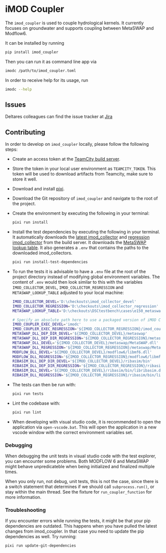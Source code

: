 # iMOD Coupler

The `imod_coupler` is used to couple hydrological kernels.
It currently focuses on groundwater and supports coupling between MetaSWAP and Modflow6.

It can be installed by running

```sh
pip install imod_coupler
```

Then you can run it as command line app via

```sh
imodc /path/to/imod_coupler.toml
```

In order to receive help for its usage, run

```sh
imodc --help
```

## Issues

Deltares colleagues can find the issue tracker at [Jira](https://issuetracker.deltares.nl/secure/RapidBoard.jspa?rapidView=469&projectKey=IMOD6&view=planning&selectedIssue=IMOD6-840)

## Contributing

In order to develop on `imod_coupler` locally, please follow the following steps:

- Create an access token at the [TeamCity build server](https://dpcbuild.deltares.nl/profile.html?item=accessTokens#).
- Store the token in your local user environment as `TEAMCITY_TOKEN`.
  This token will be used to download artifacts from Teamcity, make sure to store it well.
- Download and install [pixi](https://prefix.dev/docs/pixi/overview).
- Download the Git repository of `imod_coupler` and navigate to the root of the project.
- Create the environment by executing the following in your terminal:

  ```sh
  pixi run install
  ```

- Install the test dependencies by executing the following in your terminal.
  It automatically downloads the [latest imod_collector](https://dpcbuild.deltares.nl/buildConfiguration/iMOD6_IMOD6collectorDaily_ReleaseX64?branch=%3Cdefault%3E&mode=builds) and [regression imod_collector](https://dpcbuild.deltares.nl/buildConfiguration/iMOD6_IMOD6collectorDaily_ReleaseX64?branch=%3Cdefault%3E&mode=builds&tag=regression) from the build server.
  It downloads the [MetaSWAP lookup table](https://repos.deltares.nl/repos/DSCTestbench/trunk/cases/e150_metaswap/f00_common/c00_common/LHM2016_v01vrz).
  It also generates a `.env` that contains the paths to the downloaded imod_collectors.

  ```sh
  pixi run install-test-dependencies
  ```

- To run the tests it is advisable to have a `.env` file at the root of the project directory instead of modifying global environment variables. 
 The content of `.env` would then look similar to this with the variables `IMOD_COLLECTOR_DEVEL`, `IMOD_COLLECTOR_REGRESSION` and `METASWAP_LOOKUP_TABLE` adjusted to your local machine:

  ```sh
  IMOD_COLLECTOR_DEVEL='D:\checkouts\imod_collector_devel'
  IMOD_COLLECTOR_REGRESSION='D:\checkouts\imod_collector_regression'
  METASWAP_LOOKUP_TABLE='D:\checkouts\DSCtestbench\cases\e150_metaswap\f00_common\c00_common\LHM2016_v01vrz'

  # Specify an absolute path here to use a packaged version of iMOD Coupler
  IMOD_COUPLER_EXEC_DEVEL='imodc'
  IMOD_COUPLER_EXEC_REGRESSION='${IMOD_COLLECTOR_REGRESSION}/imod_coupler/imodc.exe'
  METASWAP_DLL_DEP_DIR_DEVEL='${IMOD_COLLECTOR_DEVEL}/metaswap'
  METASWAP_DLL_DEP_DIR_REGRESSION='${IMOD_COLLECTOR_REGRESSION}/metaswap'
  METASWAP_DLL_DEVEL='${IMOD_COLLECTOR_DEVEL}/metaswap/MetaSWAP.dll'
  METASWAP_DLL_REGRESSION='${IMOD_COLLECTOR_REGRESSION}/metaswap/MetaSWAP.dll'
  MODFLOW_DLL_DEVEL='${IMOD_COLLECTOR_DEVEL}/modflow6/libmf6.dll'
  MODFLOW_DLL_REGRESSION='${IMOD_COLLECTOR_REGRESSION}/modflow6/libmf6.dll'
  RIBASIM_DLL_DEP_DIR_DEVEL='${IMOD_COLLECTOR_DEVEL}/ribasim/bin'
  RIBASIM_DLL_DEP_DIR_REGRESSION='${IMOD_COLLECTOR_REGRESSION}/ribasim/bin'
  RIBASIM_DLL_DEVEL='${IMOD_COLLECTOR_DEVEL}/ribasim/bin/libribasim.dll'
  RIBASIM_DLL_REGRESSION='${IMOD_COLLECTOR_REGRESSION}/ribasim/bin/libribasim.dll'
  ```

- The tests can then be run with:

  ```sh
  pixi run tests
  ```

- Lint the codebase with:

  ```sh
  pixi run lint
  ```

- When developing with visual studio code, it is recommended to open the application via `open-vscode.bat`.
  This will open the application in a new vscode window with the correct environment variables set.

### Debugging

When debugging the unit tests in visual studio code with the test explorer, you can encounter some problems.
Both MODFLOW 6 and MetaSWAP might behave unpredicateble when being initialized and finalized multiple times.

When you only run, not debug, unit tests, this is not the case, since there is a switch statement that determines if we should call `subprocess.run()`, or stay within the main thread.
See the fixture for `run_coupler_function` for more information.

### Troubleshooting

If you encounter errors while running the tests, it might be that your pip dependencies are outdated.
This happens when you have pulled the latest changes from imod_coupler.
In that case you need to update the pip dependencies as well.
Try running:

```sh
pixi run update-git-dependencies
```
